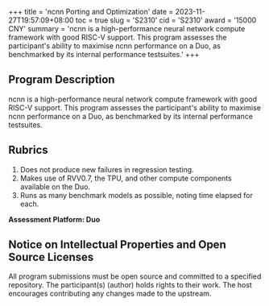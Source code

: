 +++
title = 'ncnn Porting and Optimization'
date = 2023-11-27T19:57:09+08:00
toc = true
slug = 'S2310'
cid = 'S2310'
award = '15000 CNY'
summary = 'ncnn is a high-performance neural network compute framework with good RISC-V support. This program assesses the participant's ability to maximise ncnn performance on a Duo, as benchmarked by its internal performance testsuites.'
+++

## Program Description

ncnn is a high-performance neural network compute framework with good RISC-V support. This program assesses the participant's ability to maximise ncnn performance on a Duo, as benchmarked by its internal performance testsuites.

## Rubrics

1. Does not produce new failures in regression testing.
2. Makes use of RVV0.7, the TPU, and other compute components available on the Duo.
3. Runs as many benchmark models as possible, noting time elapsed for each.

**Assessment Platform: Duo**

## Notice on Intellectual Properties and Open Source Licenses

All program submissions must be open source and committed to a specified repository. The participant(s) (author) holds rights to their work. The host encourages contributing any changes made to the upstream.